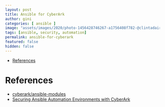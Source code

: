 ```yaml
---
layout: post
title: Ansible for CyberArk
author: gini
categories: [ ansible ]
image: "assets/images/2020/photo-1456428746267-a1756408f782-@clintadair.jpg"
tags: [ansible, security, automation]
permalink: ansible-for-cyberark
featured: false
hidden: false
---
```


- [References](#references)


# References

- [cyberark/ansible-modules](https://github.com/cyberark/ansible-modules)
- [Securing Ansible Automation Environments with CyberArk](https://www.cyberark.com/resources/blog/securing-ansible-automation-environments-with-cyberark)
